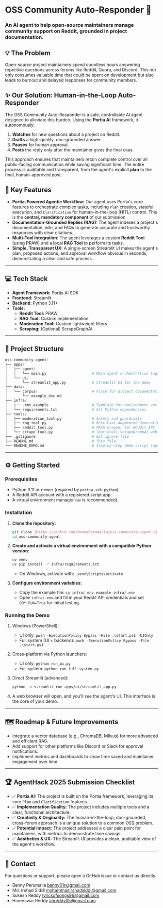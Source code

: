 # OSS Community Auto-Responder 🤖

### An AI agent to help open-source maintainers manage community support on Reddit, grounded in project documentation.


## 💡 The Problem

Open-source project maintainers spend countless hours answering repetitive questions across forums like Reddit, Quora, and Discord. This not only consumes valuable time that could be spent on development but also leads to burnout and delayed responses for community members.

## ✨ Our Solution: Human-in-the-Loop Auto-Responder

The OSS Community Auto-Responder is a safe, controllable AI agent designed to alleviate this burden. Using the **Portia AI** framework, it autonomously:
1.  **Watches** for new questions about a project on Reddit.
2.  **Drafts** a high-quality, doc-grounded answer.
3.  **Pauses** for human approval.
4.  **Posts** the reply only after the maintainer gives the final okay.

This approach ensures that maintainers retain complete control over all public-facing communication while saving significant time. The entire process is auditable and transparent, from the agent's explicit **plan** to the final, human-approved post.

## 🚀 Key Features

* **Portia-Powered Agentic Workflow:** Our agent uses Portia's core features to orchestrate complex tasks, including `Plan` creation, stateful execution, and `Clarification` for human-in-the-loop (HITL) control. This is the **central, mandatory component** of our submission.
* **Documentation-Grounded Replies (RAG):** The agent indexes a project's documentation, wiki, and FAQs to generate accurate and trustworthy responses with clear citations.
* **Multi-Tool Integration:** The agent leverages a custom **Reddit Tool** (using PRAW) and a local **RAG Tool** to perform its tasks.
* **Simple, Transparent UX:** A single-screen Streamlit UI makes the agent's plan, proposed actions, and approval workflow obvious in seconds, demonstrating a clear and safe process.

***

## 💻 Tech Stack

* **Agent Framework:** Portia AI SDK
* **Frontend:** Streamlit
* **Backend:** Python 3.11+
* **Tools:**
    * **Reddit Tool:** PRAW
    * **RAG Tool:** Custom implementation
    * **Moderation Tool:** Custom lightweight filters
    * **Scraping:** (Optional) ScrapeGraphAI

***

## 📁 Project Structure
```py
oss-community-agent/
├── apps/
│   ├── agent/
│   │   └── main.py                     # Main agent orchestration logic (Portia)
│   └── ui/
│       └── streamlit_app.py            # Streamlit UI for the demo
├── data/
│   └── corpus/                         # Place for project documentation, wiki, etc.
│       └── example_doc.md
├── infra/
│   ├── .env.example                    # Template for environment variables
│   └── requirements.txt                # All Python dependencies
├── tools/
│   ├── moderation_tool.py              # Safety and guardrails
│   ├── rag_tool.py                     # Retrieval-Augmented Generation logic
│   ├── reddit_tool.py                  # PRAW wrapper for Reddit API
│   └── scrape_tool.py                  # (Optional) ScrapeGraphAI web scraper
├── .gitignore                          # Git ignore file
├── README.md                           # This file
└── README_DEMO.md                      # Step-by-step demo script (optional, see README_DEMO.md if present)
```

***

## ⚙️ Getting Started

### Prerequisites

* Python 3.11 or newer (required by `portia-sdk-python`).
* A Reddit API account with a registered script app.
* A virtual environment manager (`uv` is recommended).

### Installation

1.  **Clone the repository:**
    ```bash
    git clone [https://github.com/BennyPerumalla/oss-community-agent.git](https://github.com/BennyPerumalla/oss-community-agent.git)
    cd oss-community-agent
    ```
2.  **Create and activate a virtual environment with a compatible Python version:**
    ```bash
    uv venv
    uv pip install -r infra/requirements.txt
    ```
    * On Windows, activate with: `.venv\Scripts\activate`

3.  **Configure environment variables:**
    * Copy the example file: `cp infra/.env.example infra/.env`
    * Open `infra/.env` and fill in your Reddit API credentials and set `DRY_RUN=True` for initial testing.

### Running the Demo

1.  Windows (PowerShell):
    - UI only: `pwsh -ExecutionPolicy Bypass -File .\start.ps1 -UIOnly`
    - Full system (UI + backend): `pwsh -ExecutionPolicy Bypass -File .\start.ps1`

2.  Cross-platform via Python launchers:
    - UI only: `python run_ui.py`
    - Full system: `python run_full_system.py`

3.  Direct Streamlit (advanced):
    ```bash
    python -m streamlit run apps/ui/streamlit_app.py
    ```
4.  A web browser will open, and you'll see the agent's UI. This interface is the core of your demo.

***

## 🗺️ Roadmap & Future Improvements

* Integrate a vector database (e.g., ChromaDB, Milvus) for more advanced and efficient RAG.
* Add support for other platforms like Discord or Slack for approval notifications.
* Implement metrics and dashboards to show time saved and maintainer engagement over time.

***

## 🏆 AgentHack 2025 Submission Checklist

* ✅ **Portia AI:** The project is built on the Portia framework, leveraging its core `Plan` and `Clarification` features.
* ✅ **Implementation Quality:** The project includes multiple tools and a clear, functional architecture.
* ✅ **Creativity & Originality:** The human-in-the-loop, doc-grounded, cross-forum approach is a unique solution to a common OSS problem.
* ✅ **Potential Impact:** The project addresses a clear pain point for maintainers, with metrics to demonstrate time savings.
* ✅ **Aesthetics & UX:** The Streamlit UI provides a clean, auditable view of the agent's workflow.

***

## 📧 Contact

For questions or support, please open a GitHub issue or contact us directly.

- Benny Perumalla <benny01r@gmail.com>
- Md. Irshad Siddi <mohammadirshadsiddi@gmail.com>
- Sukesh Reddy <lyricsofsongs96@gmail.com>
- Hareeswar Reddy <ahreddy05@gmail.com>